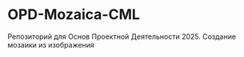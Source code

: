 # OPD-Mozaica-CML
Репозиторий для Основ Проектной Деятельности 2025. Создание мозаики из изображения
